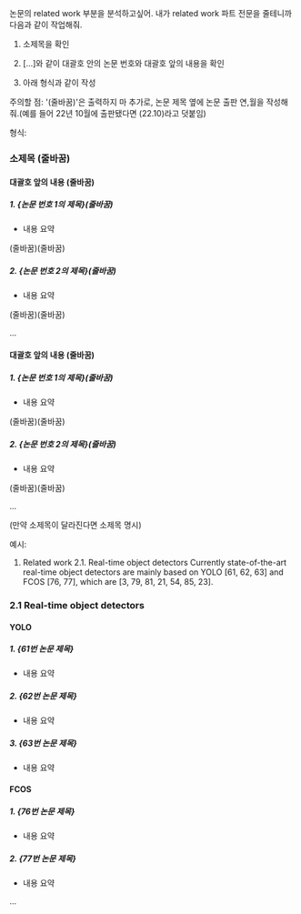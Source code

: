 논문의 related work 부분을 분석하고싶어. 내가 related work 파트 전문을 줄테니까 다음과 같이 작업해줘.

1. 소제목을 확인

2. [...]와 같이 대괄호 안의 논문 번호와 대괄호 앞의 내용을 확인

3. 아래 형식과 같이 작성

주의할 점:
'(줄바꿈)'은 출력하지 마
추가로, 논문 제목 옆에 논문 출판 연,월을 작성해줘.(예를 들어 22년 10월에 출판됐다면 (22.10)라고 덧붙임)


형식:

### 소제목 (줄바꿈)

#### 대괄호 앞의 내용 (줄바꿈)

##### 1. {논문 번호 1의 제목}(줄바꿈)
- 내용 요약

(줄바꿈)(줄바꿈)

##### 2. {논문 번호 2의 제목}(줄바꿈)
- 내용 요약

(줄바꿈)(줄바꿈)

...

#### 대괄호 앞의 내용 (줄바꿈)

##### 1. {논문 번호 1의 제목}(줄바꿈)
- 내용 요약

(줄바꿈)(줄바꿈)

##### 2. {논문 번호 2의 제목}(줄바꿈)
- 내용 요약

(줄바꿈)(줄바꿈)

...

(만약 소제목이 달라진다면 소제목 명시)

예시:

1. Related work 2.1. Real-time object detectors Currently state-of-the-art real-time object detectors are mainly based on YOLO [61, 62, 63] and FCOS [76, 77], which are [3, 79, 81, 21, 54, 85, 23].

### 2.1 Real-time object detectors

#### YOLO

##### 1. {61번 논문 제목}
- 내용 요약

##### 2. {62번 논문 제목}
- 내용 요약

##### 3. {63번 논문 제목}
- 내용 요약

#### FCOS

##### 1. {76번 논문 제목}
- 내용 요약

##### 2. {77번 논문 제목}
- 내용 요약

...
